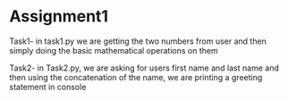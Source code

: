 # Assignment1

Task1- in task1.py we are getting the two numbers from user and then simply doing the basic mathematical operations on them

Task2- in Task2.py, we are asking for users first name and last name and then using the concatenation of the name, we are printing a greeting statement in console

